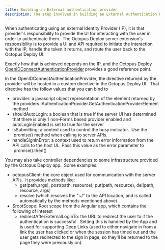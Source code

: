 ```yaml
---
title: Building an External authentication provider
description: The step involved in building an External Authentication Provider.
---
```


When authenticating using an external Identity Provider (IP), it is that provider's responsibility to provide the UI for interacting with the user in order to authenticate them.  The Octopus Deploy server extension's responsibility is to provide a UI and API required to initiate the interaction with the IP, handle the token it returns, and route the user back to the Octopus Deploy UI.

Exactly how that is achieved depends on the IP, and the Octopus Deploy [OpenIDConnectAuthenticationProvider](https://github.com/OctopusDeploy/OpenIDConnectAuthenticationProviders) provides a good reference point.

In the OpenIDConnectAuthenticationProvider, the directive returned by the provider will be hosted in a custom directive in the Octopus Deploy UI.  That directive has the follow values that you can bind to

- provider: a javascript object representation of the element returned by the providers IAuthenticationProvider.GetAuthenticationProviderElement method
- shouldAutoLogin: a boolean that is true if the server UI has determined that there is only 1 non-Forms based provider enabled and autoLoginEnabled is set to true for the server
- isSubmitting: a context used to control the busy indicator.  Use the .promise() method when calling to server APIs.
- handleSignInError: a context used to return error information from the API calls to the host UI.  Pass this value as the error parameter to .promise().then()

You may also take controller dependencies to some infrastructure provided by the Octopus Deploy app.  Some examples:

- octopusClient: the core object used for communication with the server APIs.  It provides methods like:
    * get(path,args), post(path, resource), put(path, resource), del(path, resource, args)
    * resolve (which resolves the "~/" to the API location, and is called automatically by the methods mentioned above)
- $rootScope: Root scope from the Angular app, which contains the following of interest
    * redirectAfterExternalLoginTo: the URL to redirect the user to if the authentication is successful.  Setting this is handled by the App and is used for supporting Deep Links (used to either navigate in from a link the user has clicked or when the session has timed out and the user gets redirected to the sign in page, so they'll be returned to the page they were previously on).
